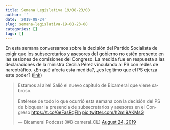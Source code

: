 ```yaml
---
title: Semana Legislativa 19/08-23/08
author: ''
date: '2019-08-24'
slug: semana-legislativa-19-08-23-08
categories: []
tags: []
---
```


En esta semana conversamos sobre la decisión del Partido Socialista de exigir que los subsecretarios y asesores del gobierno no estén presente en las sesiones de comisiones del Congreso. La medida fue en respuesta a las declaraciones de la ministra Cecilia Pérez vinculando al PS con redes de narcotráfico. ¿En qué afecta esta medida?, ¿es legítimo que el PS ejerza este poder? ([link](https://open.spotify.com/episode/0TXYNidZzNqIyBReYe9buW?si=v57mkBTiSLOpizQ6IoAzoA))

<blockquote class="twitter-tweet"><p lang="es" dir="ltr">Estamos al aire! Salió el nuevo capítulo de Bicameral que viene sabroso.<br><br>Entérese de todo lo que ocurrió esta semana con la decisión del PS de bloquear la presencia de subsecretarios y asesores en el Congreso <a href="https://t.co/6eFasRqFIh">https://t.co/6eFasRqFIh</a> <a href="https://t.co/h2mI9AKMsG">pic.twitter.com/h2mI9AKMsG</a></p>&mdash; Bicameral Podcast (@Bicameral_CL) <a href="https://twitter.com/Bicameral_CL/status/1165086016685977602?ref_src=twsrc%5Etfw">August 24, 2019</a></blockquote> <script async src="https://platform.twitter.com/widgets.js" charset="utf-8"></script>